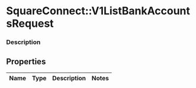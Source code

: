 # SquareConnect::V1ListBankAccountsRequest

### Description



## Properties
Name | Type | Description | Notes
------------ | ------------- | ------------- | -------------


